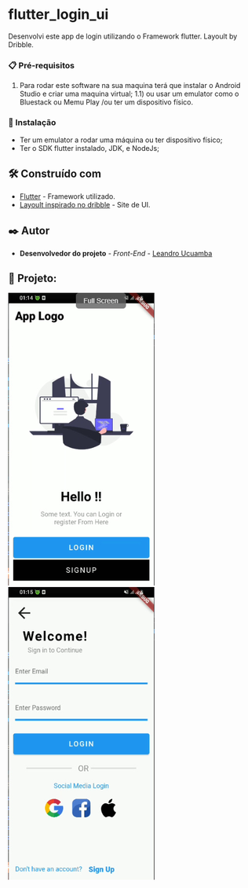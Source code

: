 # flutter_login_ui
 Desenvolvi este app de login utilizando o Framework flutter. Layoult by Dribble.

### 📋 Pré-requisitos

1) Para rodar este software na sua maquina terá que instalar o Android Studio e criar uma maquina virtual;
1.1) ou usar um emulator como o Bluestack ou Memu Play /ou ter um dispositivo físico. 


### 🔧 Instalação

- Ter um emulator a rodar uma máquina ou ter dispositivo físico;
- Ter o SDK flutter instalado, JDK, e NodeJs;


## 🛠️ Construído com

* [Flutter](https://flutter.dev/?gclid=EAIaIQobChMIj_2t-6yI_AIVs2LmCh3X7QEpEAAYASAAEgJfIvD_BwE&gclsrc=aw.ds) - Framework utilizado.
* [Layoult inspirado no dribble](https://dribbble.com/) - Site de UI.


## ✒️ Autor

* **Desenvolvedor do projeto** - *Front-End* - [Leandro Ucuamba](https://github.com/LeandroUcuamba)


## 📄 Projeto:

![imagem projeto](https://github.com/LeandroUcuamba/flutter_login_ui/blob/main/imgReadme/1.jpg)
![imagem projeto](https://github.com/LeandroUcuamba/flutter_login_ui/blob/main/imgReadme/2.jpg)
